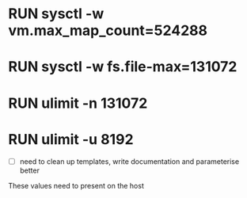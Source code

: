 # RUN sysctl -w vm.max_map_count=524288
# RUN sysctl -w fs.file-max=131072
# RUN ulimit -n 131072
# RUN ulimit -u 8192

- [ ] need to clean up templates, write documentation and parameterise better

These values need to present on the host
